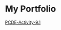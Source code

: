 # My Portfolio
<a href="https://github.com/charleenJ22/CharleenJ22.github.io/PCDE-Activity-9.1">  PCDE-Activity-9.1 </a>

